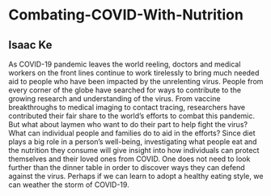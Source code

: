 # Combating-COVID-With-Nutrition
## Isaac Ke

As COVID-19 pandemic leaves the world reeling, doctors and medical workers on the front lines continue to work tirelessly to bring much needed aid to people who have been impacted by the unrelenting virus. People from every corner of the globe have searched for ways to contribute to the growing research and understanding of the virus. From vaccine breakthroughs to medical imaging to contact tracing, researchers have contributed their fair share to the world’s efforts to combat this pandemic. But what about laymen who want to do their part to help fight the virus? What can individual people and families do to aid in the efforts? Since diet plays a big role in a person’s well-being, investigating what people eat and the nutrition they consume will give insight into how individuals can protect themselves and their loved ones from COVID. One does not need to look further than the dinner table in order to discover ways they can defend against the virus. Perhaps if we can learn to adopt a healthy eating style, we can weather the storm of COVID-19.  
